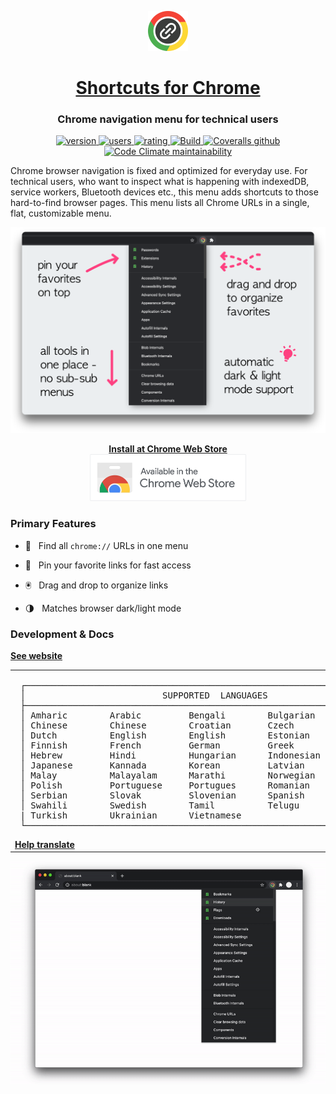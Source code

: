<p align="center">
  <a href="https://chrome.google.com/webstore/detail/jnmekaomnicdcpgdndekkmojfomifjal">
    <img alt="Shortcuts for Chrome" src="https://raw.githubusercontent.com/MobileFirstLLC/shortcuts-for-chrome/main/assets/img/128x128.png" width="64" />
  </a>
</p>
<h1 align="center">
  <a href="https://chrome.google.com/webstore/detail/jnmekaomnicdcpgdndekkmojfomifjal">Shortcuts for Chrome</a>
</h1>

<h3 align="center">Chrome navigation menu for technical users</h3>

<p align="center">
<a href="https://chrome.google.com/webstore/detail/jnmekaomnicdcpgdndekkmojfomifjal">
<img src="https://img.shields.io/chrome-web-store/v/jnmekaomnicdcpgdndekkmojfomifjal?label=latest%20release&color=2196F3&style=flat" alt="version"/>
</a> 
<a href="https://chrome.google.com/webstore/detail/jnmekaomnicdcpgdndekkmojfomifjal">
<img src="https://img.shields.io/chrome-web-store/users/jnmekaomnicdcpgdndekkmojfomifjal?style=flat" alt="users">
</a> 
<a href="https://chrome.google.com/webstore/detail/jnmekaomnicdcpgdndekkmojfomifjal">
<img src="https://img.shields.io/chrome-web-store/stars/jnmekaomnicdcpgdndekkmojfomifjal?style=flat" alt="rating" />
</a>
<a href="https://github.com/MobileFirstLLC/shortcuts-for-chrome/actions/workflows/test.yml">
<img alt="Build" src="https://github.com/MobileFirstLLC/shortcuts-for-chrome/actions/workflows/test.yml/badge.svg">
</a>
<a href="https://coveralls.io/github/MobileFirstLLC/shortcuts-for-chrome">
<img alt="Coveralls github" src="https://img.shields.io/coveralls/github/MobileFirstLLC/shortcuts-for-chrome?style=flat">
</a>
<a href="https://codeclimate.com/github/MobileFirstLLC/shortcuts-for-chrome/maintainability">
<img alt="Code Climate maintainability" src="https://img.shields.io/codeclimate/maintainability/MobileFirstLLC/shortcuts-for-chrome?style=flat">
</a>
</p>

Chrome browser navigation is fixed and optimized for everyday use. For technical users, who want to inspect what is happening with indexedDB, service workers, Bluetooth devices etc., this menu adds shortcuts to those hard-to-find browser pages. This menu lists all Chrome URLs in a single, flat, customizable menu.

<p align="center">
<img width="650" class="feature" src='https://raw.githubusercontent.com/MobileFirstLLC/shortcuts-for-chrome/main/assets/screenshot.png' />
</p>

<p align="center">
<strong><a href="https://chrome.google.com/webstore/detail/jnmekaomnicdcpgdndekkmojfomifjal">Install at Chrome Web Store</a></strong>
<br/>
<a href="https://chrome.google.com/webstore/detail/jnmekaomnicdcpgdndekkmojfomifjal">
   <img alt="install at chrome web store" width="250" 
   src="https://raw.githubusercontent.com/MobileFirstLLC/shortcuts-for-chrome/main/assets/badge.png"/>
</a>
</p>

### Primary Features

- 💯 &nbsp; Find all `chrome://` URLs in one menu

- 📍 &nbsp; Pin your favorite links for fast access

- 🖲️ &nbsp; Drag and drop to organize links

- 🌗 &nbsp; Matches browser dark/light mode

### Development & Docs

**[See website](https://oss.mobilefirst.me/shortcuts-for-chrome/)**

<table align="center"><tr><td><pre>
 ┌────────────────────────────────────────────────────────────────────────┐
 │                          SUPPORTED  LANGUAGES                          │
 ├────────────────────────────────────────────────────────────────────────┤
 │ Amharic        Arabic         Bengali        Bulgarian      Catalan    │ 
 │ Chinese        Chinese        Croatian       Czech          Danish     │
 │ Dutch          English        English        Estonian       Filipino   │
 │ Finnish        French         German         Greek          Gujarati   │
 │ Hebrew         Hindi          Hungarian      Indonesian     Italian    │
 │ Japanese       Kannada        Korean         Latvian        Lithuanian │
 │ Malay          Malayalam      Marathi        Norwegian      Persian    │
 │ Polish         Portuguese     Portugues      Romanian       Russian    │
 │ Serbian        Slovak         Slovenian      Spanish        Spanish    │
 │ Swahili        Swedish        Tamil          Telugu         Thai       │
 | Turkish        Ukrainian      Vietnamese                               │
 └────────────────────────────────────────────────────────────────────────┘
</pre>
<a href="https://poeditor.com/join/project?hash=c2ihN8duR2"><strong>Help translate</strong></a>
</td></tr></table> 

<p align="center">
<img width="700" class="feature" src='https://raw.githubusercontent.com/MobileFirstLLC/shortcuts-for-chrome/main/assets/preview.gif' />
</p>
